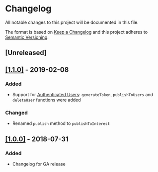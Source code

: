 # Changelog
All notable changes to this project will be documented in this file.

The format is based on [Keep a Changelog](http://keepachangelog.com/en/1.0.0/)
and this project adheres to [Semantic Versioning](http://semver.org/spec/v2.0.0.html).

## [Unreleased]

## [[1.1.0]](https://github.com/pusher/push-notifications-server-java/compare/1.0.0...1.1.0) - 2019-02-08

### Added
 - Support for [Authenticated Users](https://docs.pusher.com/beams/concepts/authenticated-users):
 `generateToken`, `publishToUsers` and `deleteUser` functions were added

### Changed
 - Renamed `publish` method to `publishToInterest`

## [[1.0.0]](https://github.com/pusher/push-notifications-server-java/compare/1e266803c18a0a3feb4ccac6437b7fc2e3a28efd...HEAD) - 2018-07-31
### Added
 - Changelog for GA release

